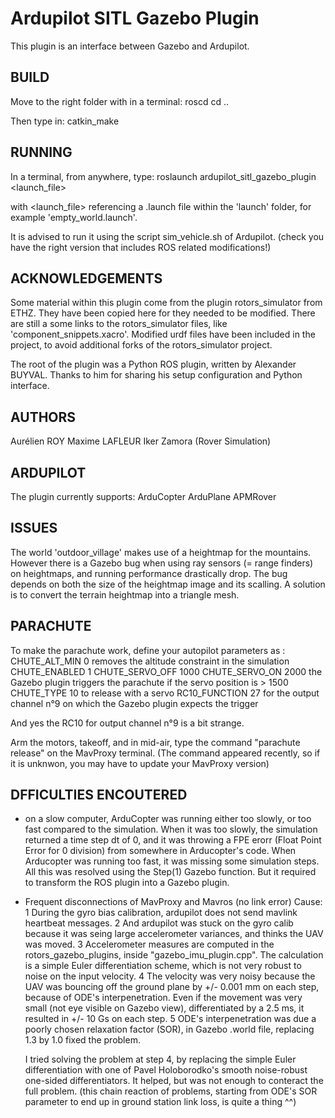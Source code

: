Ardupilot SITL Gazebo Plugin
============================

This plugin is an interface between Gazebo and Ardupilot.


BUILD
-----
Move to the right folder with in a terminal:
  roscd
  cd ..

Then type in:
  catkin_make


RUNNING
-------
In a terminal, from anywhere, type:
  roslaunch ardupilot_sitl_gazebo_plugin <launch_file>

  with <launch_file> referencing a .launch file within the 'launch' folder,
  for example 'empty_world.launch'.

It is advised to run it using the script sim_vehicle.sh of Ardupilot.
(check you have the right version that includes ROS related modifications!)


ACKNOWLEDGEMENTS
----------------

Some material within this plugin come from the plugin rotors_simulator
from ETHZ. They have been copied here for they needed to be modified.
There are still a some links to the rotors_simulator files, like
'component_snippets.xacro'.
Modified urdf files have been included in the project, to avoid additional
forks of the rotors_simulator project.

The root of the plugin was a Python ROS plugin, written by Alexander BUYVAL.
Thanks to him for sharing his setup configuration and Python interface.


AUTHORS
-------
Aurélien ROY
Maxime LAFLEUR
Iker Zamora (Rover Simulation)


ARDUPILOT
---------
The plugin currently supports:
   ArduCopter
   ArduPlane
   APMRover


ISSUES
------
The world 'outdoor_village' makes use of a heightmap for the mountains.
However there is a Gazebo bug when using ray sensors (= range finders) on
heightmaps, and running performance drastically drop. The bug depends on both
the size of the heightmap image and its scalling.
A solution is to convert the terrain heightmap into a triangle mesh.


PARACHUTE
---------
To make the parachute work, define your autopilot parameters as :
  CHUTE_ALT_MIN    0         removes the altitude constraint in the simulation
  CHUTE_ENABLED    1
  CHUTE_SERVO_OFF  1000
  CHUTE_SERVO_ON   2000      the Gazebo plugin triggers the parachute if the servo position is > 1500
  CHUTE_TYPE       10        to release with a servo
  RC10_FUNCTION    27        for the output channel n°9 on which the Gazebo plugin expects the trigger

And yes the RC10 for output channel n°9 is a bit strange.

Arm the motors, takeoff, and in mid-air, type the command "parachute release" on
the MavProxy terminal.
(The command appeared recently, so if it is unknwon, you may have to update your MavProxy version)


DFFICULTIES ENCOUTERED
----------------------

 * on a slow computer, ArduCopter was running either too slowly, or too fast
   compared to the simulation.
   When it was too slowly, the simulation returned a time step dt of 0, and
   it was throwing a FPE erorr (Float Point Error for 0 division) from somewhere
   in Arducopter's code.
   When Arducopter was running too fast, it was missing some simulation steps.
   All this was resolved using the Step(1) Gazebo function. But it required to
   transform the ROS plugin into a Gazebo plugin.

 * Frequent disconnections of MavProxy and Mavros (no link error)
   Cause:
    1 During the gyro bias calibration, ardupilot does not send mavlink heartbeat
      messages.
    2 And ardupilot was stuck on the gyro calib because it was seing large
      accelerometer variances, and thinks the UAV was moved.
    3 Accelerometer measures are computed in the rotors_gazebo_plugins, 
      inside "gazebo_imu_plugin.cpp". The calculation is a simple Euler
      differentiation scheme, which is not very robust to noise on the input
      velocity.
    4 The velocity was very noisy because the UAV was bouncing off the ground
      plane by +/- 0.001 mm on each step, because of ODE's interpenetration.
      Even if the movement was very small (not eye visible on Gazebo view),
      differentiated by a 2.5 ms, it resulted in +/- 10 Gs on each step.
    5 ODE's interpenetration was due a poorly chosen relaxation factor (SOR),
      in Gazebo .world file, replacing <sor>1.3</sor> by <sor>1.0</sor>
      fixed the problem.
      
    I tried solving the problem at step 4, by replacing the simple Euler
    differentiation with one of Pavel Holoborodko's smooth noise-robust
    one-sided differentiators. It helped, but was not enough to conteract
    the full problem.
    (this chain reaction of problems, starting from ODE's SOR parameter
     to end up in ground station link loss, is quite a thing ^^)


